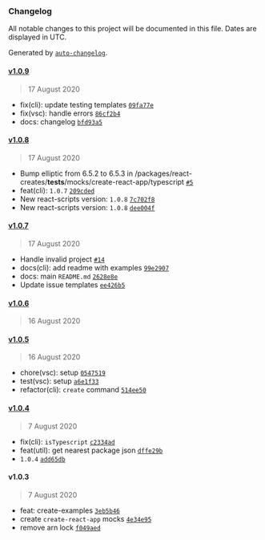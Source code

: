 ### Changelog

All notable changes to this project will be documented in this file. Dates are displayed in UTC.

Generated by [`auto-changelog`](https://github.com/CookPete/auto-changelog).

#### [v1.0.9](https://github.com/tzachbon/react-creates/compare/v1.0.8...v1.0.9)

> 17 August 2020

- fix(cli): update testing templates [`09fa77e`](https://github.com/tzachbon/react-creates/commit/09fa77eee55d636ada4263fc6df56b6151fc3646)
- fix(vsc): handle errors [`86cf2b4`](https://github.com/tzachbon/react-creates/commit/86cf2b4ca4c1d2086fb69abd37ce0c6bc375f860)
- docs: changelog [`bfd93a5`](https://github.com/tzachbon/react-creates/commit/bfd93a5b07859d9bb74cdfca8fa03f3ef1d398a1)

#### [v1.0.8](https://github.com/tzachbon/react-creates/compare/v1.0.7...v1.0.8)

> 17 August 2020

- Bump elliptic from 6.5.2 to 6.5.3 in /packages/react-creates/__tests__/mocks/create-react-app/typescript [`#5`](https://github.com/tzachbon/react-creates/pull/5)
- feat(cli): `1.0.7` [`209cded`](https://github.com/tzachbon/react-creates/commit/209cded36deca9247142b4ca8a7fff498683ffda)
- New react-scripts version: `1.0.8` [`7c702f8`](https://github.com/tzachbon/react-creates/commit/7c702f896353088a3717f3c790246e7be30c6068)
- New react-scripts version: `1.0.8` [`dee004f`](https://github.com/tzachbon/react-creates/commit/dee004fa308099f13c0df59edcc5288e4b32381d)

#### [v1.0.7](https://github.com/tzachbon/react-creates/compare/v1.0.6...v1.0.7)

> 17 August 2020

- Handle invalid project [`#14`](https://github.com/tzachbon/react-creates/pull/14)
- docs(cli): add readme with examples [`99e2907`](https://github.com/tzachbon/react-creates/commit/99e2907bf6abe0b017f0e176e0be965bf637bf0b)
- docs: main `README.md` [`2628e8e`](https://github.com/tzachbon/react-creates/commit/2628e8e6a53ef2a7bce76ff81b6c817b92fffd5c)
- Update issue templates [`ee426b5`](https://github.com/tzachbon/react-creates/commit/ee426b54c5707c959bafdf8e69dd5eca2410607e)

#### [v1.0.6](https://github.com/tzachbon/react-creates/compare/v1.0.5...v1.0.6)

> 16 August 2020

#### [v1.0.5](https://github.com/tzachbon/react-creates/compare/v1.0.4...v1.0.5)

> 16 August 2020

- chore(vsc): setup [`0547519`](https://github.com/tzachbon/react-creates/commit/0547519bf84174bc49c6966c6583a9d740184f84)
- test(vsc): setup [`a6e1f33`](https://github.com/tzachbon/react-creates/commit/a6e1f33fffbb794e9b32351dc238dc47de3de9aa)
- refactor(cli): `create` command [`514ee50`](https://github.com/tzachbon/react-creates/commit/514ee507a6dae68b9066144fb57ca1f8b58a1c9d)

#### [v1.0.4](https://github.com/tzachbon/react-creates/compare/v1.0.3...v1.0.4)

> 7 August 2020

- fix(cli): `isTypescript` [`c2334ad`](https://github.com/tzachbon/react-creates/commit/c2334ad870f0a4d94d5a550efc9e3e26ce103084)
- feat(util): get nearest package json [`dffe29b`](https://github.com/tzachbon/react-creates/commit/dffe29b25f3ec315c855ead532f775adc42fc6aa)
- `1.0.4` [`add65db`](https://github.com/tzachbon/react-creates/commit/add65db31ba2b6582f1800d0e34fd391bb9b627f)

#### v1.0.3

> 7 August 2020

- feat: create-examples [`3eb5b46`](https://github.com/tzachbon/react-creates/commit/3eb5b465bbc564f13c98b877861dabe26b15ae39)
- create `create-react-app` mocks [`4e34e95`](https://github.com/tzachbon/react-creates/commit/4e34e95da0f2f6bb3e13f986d0fd1806603bc0a3)
- remove arn lock [`f049aed`](https://github.com/tzachbon/react-creates/commit/f049aed96c2780d18ee86596567a9878bb23dc48)
